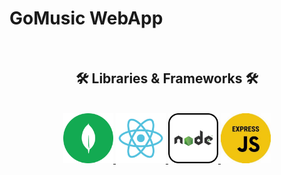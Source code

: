 # GoMusic WebApp
<br>
<h2 align="center">🛠 Libraries & Frameworks 🛠</h2>
<br>
<!-- https://icons8.com -->
<div align="center">
    <a href="https://www.mongodb.com/" style="margin-top:100px;">
        <img src="frontend/src/Img/mongodb-logo.png" alt="mongodb" style="width:80px;height:80px;">
    </a>
    <a href="https://react.dev/">
        <img src="frontend/src/Img/react-logo.png" alt="react" style="width:80px;height:80px;">
    </a>
    <a href="https://nodejs.org/en">
        <img src="frontend/src/Img/nodejs-logo.png" alt="nodejs" style="width:80px;height:80px;">
    </a>
    <a href="https://expressjs.com/">
        <img src="frontend/src/Img/express-logo.jpeg" alt="expressjs" style="width:80px;height:80px;">
    </a>
</div>

